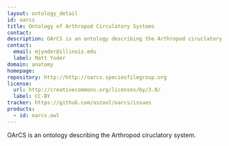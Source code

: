 ```yaml
---
layout: ontology_detail
id: oarcs 
title: Ontology of Arthropod Circulatory Systems  
contact: 
description: OArCS is an ontology describing the Arthropod ciruclatory system.
contact:
  email: mjyoder@illinois.edu 
  label: Matt Yoder 
domain: anatomy 
homepage: 
repository: http://http://oarcs.speciesfilegroup.org
license:
  url: http://creativecommons.org/licenses/by/3.0/
  label: CC-BY
tracker: https://github.com/aszool/oarcs/issues
products:
  - id: oarcs.owl
---
```


OArCS is an ontology describing the Arthropod ciruclatory system.



